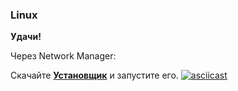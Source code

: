 ### Linux

**Удачи!**

Через Network Manager:

Скачайте [**Установщик**](/client-conf/install.sh) и запустите его.
[![asciicast](https://asciinema.org/a/hUffZnZGUnUo2ISSXyhoxSU7K.svg)](https://asciinema.org/a/hUffZnZGUnUo2ISSXyhoxSU7K)